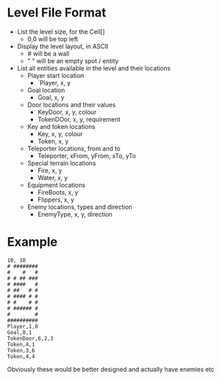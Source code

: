 # Level File Format

* List the level size, for the Cell[]
  * 0,0 will be top left
* Display the level layout, in ASCII
  * \# will be a wall
  * " " will be an empty spot / entity
* List all entities available in the level and their locations
  * Player start location
    * `Player, x, y
  * Goal location
    * Goal, x, y
  * Door locations and their values
    * KeyDoor, x, y, colour
    * TokenDOor, x, y, requirement
  * Key and token locations
    * Key, x, y, colour
    * Token, x, y
  * Teleporter locations, from and to
    * Teleporter, xFrom, yFrom, xTo, yTo
  * Special terrain locations
    * Fire, x, y
    * Water, x, y
  * Equipment locations
    * FireBoots, x, y
    * Flippers, x, y
  * Enemy locations, types and direction
    * EnemyType, x, y, direction

# Example

```
10, 10
# ########
#    #   #
# # ## ###
# ####   #
# ##   # #
# #### # #
# #    # #
# ###### #
#        #
##########
Player,1,0
Goal,8,1
TokenDoor,6,2,3
Token,4,1
Token,3,6
Token,4,4
```

Obviously these would be better designed and actually have enemies etc